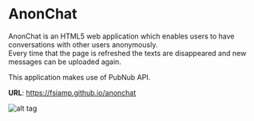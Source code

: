 # AnonChat
  
AnonChat is an HTML5 web application which enables users to have conversations with other users anonymously.<BR>
Every time that the page is refreshed the texts are disappeared and new messages can be uploaded again.

This application makes use of PubNub API.

<b>URL</b>: https://fsiamp.github.io/anonchat

![alt tag](https://raw.githubusercontent.com/fsiamp/anonchat/master/screenshot.png)
